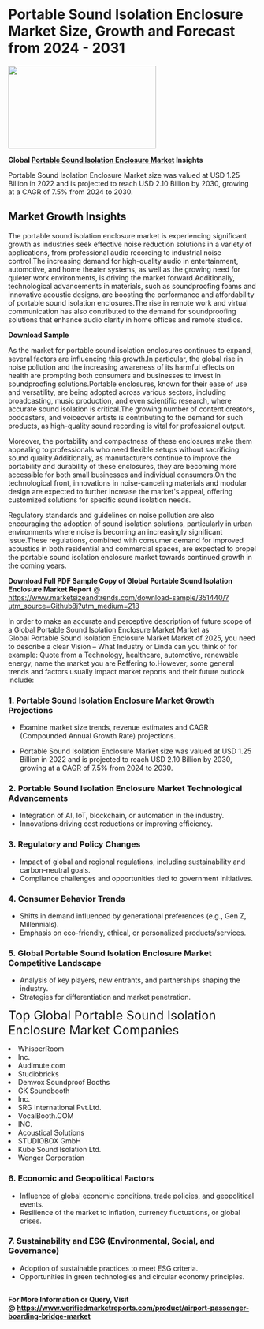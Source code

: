 <H1>Portable Sound Isolation Enclosure Market Size, Growth and Forecast from 2024 - 2031</H1><img class="aligncenter size-medium wp-image-584254" src="https://thirdeyenews.in/wp-content/uploads/2024/09/Global-Market-Research-300x168.jpeg" alt="" width="300" height="168" /><p><strong>Global&nbsp;<a href="https://www.marketsizeandtrends.com/download-sample/351440/?utm_source=Github8j?utm_medium=218">Portable Sound Isolation Enclosure Market</a> Insights</strong></p><p>Portable Sound Isolation Enclosure Market size was valued at USD 1.25 Billion in 2022 and is projected to reach USD 2.10 Billion by 2030, growing at a CAGR of 7.5% from 2024 to 2030.</p><p><h2>Market Growth Insights</h2> <p>The portable sound isolation enclosure market is experiencing significant growth as industries seek effective noise reduction solutions in a variety of applications, from professional audio recording to industrial noise control.The increasing demand for high-quality audio in entertainment, automotive, and home theater systems, as well as the growing need for quieter work environments, is driving the market forward.Additionally, technological advancements in materials, such as soundproofing foams and innovative acoustic designs, are boosting the performance and affordability of portable sound isolation enclosures.The rise in remote work and virtual communication has also contributed to the demand for soundproofing solutions that enhance audio clarity in home offices and remote studios.</p> <p><strong>Download Sample</strong></p> <p>As the market for portable sound isolation enclosures continues to expand, several factors are influencing this growth.In particular, the global rise in noise pollution and the increasing awareness of its harmful effects on health are prompting both consumers and businesses to invest in soundproofing solutions.Portable enclosures, known for their ease of use and versatility, are being adopted across various sectors, including broadcasting, music production, and even scientific research, where accurate sound isolation is critical.The growing number of content creators, podcasters, and voiceover artists is contributing to the demand for such products, as high-quality sound recording is vital for professional output.</p> <p>Moreover, the portability and compactness of these enclosures make them appealing to professionals who need flexible setups without sacrificing sound quality.Additionally, as manufacturers continue to improve the portability and durability of these enclosures, they are becoming more accessible for both small businesses and individual consumers.On the technological front, innovations in noise-canceling materials and modular design are expected to further increase the market's appeal, offering customized solutions for specific sound isolation needs.</p> <p>Regulatory standards and guidelines on noise pollution are also encouraging the adoption of sound isolation solutions, particularly in urban environments where noise is becoming an increasingly significant issue.These regulations, combined with consumer demand for improved acoustics in both residential and commercial spaces, are expected to propel the portable sound isolation enclosure market towards continued growth in the coming years.</p> <p><span class=""><strong>Download Full PDF Sample Copy of Global Portable Sound Isolation Enclosure Market Report</strong> @ <a href="https://www.marketsizeandtrends.com/download-sample/351440/?utm_source=Github8j?utm_medium=218" target="_blank">https://www.marketsizeandtrends.com/download-sample/351440/?utm_source=Github8j?utm_medium=218</a></span></p><p>In order to make an accurate and perceptive description of future scope of a Global&nbsp;Portable Sound Isolation Enclosure Market Market as Global&nbsp;Portable Sound Isolation Enclosure Market Market of 2025, you need to describe a clear Vision &ndash; What Industry or Linda can you think of for example: Quote from a Technology, healthcare, automotive, renewable energy, name the market you are Reffering to.However, some general trends and factors usually impact market reports and their future outlook include:</p><h3>1.&nbsp;<strong>Portable Sound Isolation Enclosure Market Growth Projections</strong></h3><ul><li>Examine market size trends, revenue estimates and CAGR (Compounded Annual Growth Rate) projections.</li><li><p>Portable Sound Isolation Enclosure Market size was valued at USD 1.25 Billion in 2022 and is projected to reach USD 2.10 Billion by 2030, growing at a CAGR of 7.5% from 2024 to 2030.</p></li></ul><h3>2.&nbsp;<strong>Portable Sound Isolation Enclosure Market Technological Advancements</strong></h3><ul><li>Integration of AI, IoT, blockchain, or automation in the industry.</li><li>Innovations driving cost reductions or improving efficiency.</li></ul><h3>3.&nbsp;<strong>Regulatory and Policy Changes</strong></h3><ul><li>Impact of global and regional regulations, including sustainability and carbon-neutral goals.</li><li>Compliance challenges and opportunities tied to government initiatives.</li></ul><h3>4.&nbsp;<strong>Consumer Behavior Trends</strong></h3><ul><li>Shifts in demand influenced by generational preferences (e.g., Gen Z, Millennials).</li><li>Emphasis on eco-friendly, ethical, or personalized products/services.</li></ul><h3>5.&nbsp;<strong>Global Portable Sound Isolation Enclosure Market Competitive Landscape</strong></h3><ul><li>Analysis of key players, new entrants, and partnerships shaping the industry.</li><li>Strategies for differentiation and market penetration.</li></ul><p data-pm-slice="1 1 []"><span style="color: inherit; font-family: inherit; font-size: 25px;">Top Global Portable Sound Isolation Enclosure Market Companies</span></p><div class="" data-test-id=""><p><li>WhisperRoom</li><li>Inc.</li><li> Audimute.com</li><li> Studiobricks</li><li> Demvox Soundproof Booths</li><li> GK Soundbooth</li><li>Inc.</li><li> SRG International Pvt.Ltd.</li><li> VocalBooth.COM</li><li> INC.</li><li> Acoustical Solutions</li><li> STUDIOBOX GmbH</li><li> Kube Sound Isolation Ltd.</li><li> Wenger Corporation</li></p></div><h3>6.&nbsp;<strong>Economic and Geopolitical Factors</strong></h3><ul><li>Influence of global economic conditions, trade policies, and geopolitical events.</li><li>Resilience of the market to inflation, currency fluctuations, or global crises.</li></ul><h3>7.&nbsp;<strong>Sustainability and ESG (Environmental, Social, and Governance)</strong></h3><ul><li>Adoption of sustainable practices to meet ESG criteria.</li><li>Opportunities in green technologies and circular economy principles.</li></ul><h2><strong style="font-size: 14px;">For More Information or Query, Visit @&nbsp;</strong><a style="background-color: #ffffff; font-size: 14px;" href="https://www.marketsizeandtrends.com/report/portable-sound-isolation-enclosure-market/" target="_blank">https://www.verifiedmarketreports.com/product/airport-passenger-boarding-bridge-market</a></h2>